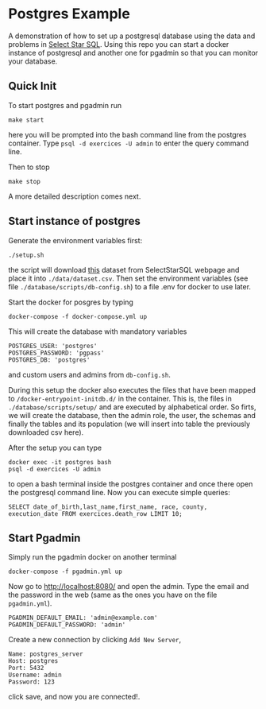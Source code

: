 # Postgres Example

A demonstration of how to set up a postgresql database using the data and problems in [Select Star SQL](https://selectstarsql.com/). Using this repo you can start a docker instance of postgresql and another one for pgadmin so that you can monitor your database. 

## Quick Init

To start postgres and pgadmin run

```make start```

here you will be prompted into the bash command line from the postgres container. Type ```psql -d exercices -U admin``` to enter the query command line.

Then to stop

```make stop```

A more detailed description comes next.

## Start instance of postgres

Generate the environment variables first:

```./setup.sh```

the script will download [this]('https://selectstarsql.com/data/tx_deathrow_full.csv') dataset from SelectStarSQL webpage and place it into ```./data/dataset.csv```. Then set the environment variables (see file ```./database/scripts/db-config.sh```) to a file .env for docker to use later.

Start the docker for posgres by typing

```docker-compose -f docker-compose.yml up```

This will create the database with mandatory variables

```
POSTGRES_USER: 'postgres'
POSTGRES_PASSWORD: 'pgpass'
POSTGRES_DB: 'postgres'
```

and custom users and admins from ```db-config.sh```.

During this setup the docker also executes the files that have been mapped to ```/docker-entrypoint-initdb.d/``` in the container. This is, the files in ```./database/scripts/setup/``` and are executed by alphabetical order. So firts, we will create the database, then the admin role, the user, the schemas and finally the tables and its population (we will insert into table the previously downloaded csv here).

After the setup you can type

```
docker exec -it postgres bash
psql -d exercices -U admin
```

to open a bash terminal inside the postgres container and once there open the postgresql command line. Now you can execute simple queries:

```
SELECT date_of_birth,last_name,first_name, race, county, execution_date FROM exercices.death_row LIMIT 10;
```



## Start Pgadmin

Simply run the pgadmin docker on another terminal 

```docker-compose -f pgadmin.yml up```

Now go to [http://localhost:8080/](http://localhost:8080/) and open the admin. Type the email and the password in the web (same as the ones you have on the file ```pgadmin.yml```).

```
PGADMIN_DEFAULT_EMAIL: 'admin@example.com'
PGADMIN_DEFAULT_PASSWORD: 'admin'
```

Create a new connection by clicking ```Add New Server```,

```
Name: postgres_server
Host: postgres
Port: 5432
Username: admin
Password: 123
``` 

click save, and now you are connected!.
